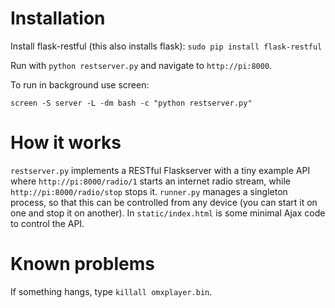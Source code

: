 Installation
============

Install flask-restful (this also installs flask):
`sudo pip install flask-restful`

Run with `python restserver.py` and navigate to `http://pi:8000`.

To run in background use screen:

`screen -S server -L -dm bash -c "python restserver.py"`

How it works
============

`restserver.py` implements a RESTful Flaskserver with a tiny example API where `http://pi:8000/radio/1` starts an internet radio stream, while `http://pi:8000/radio/stop` stops it. `runner.py` manages a singleton process, so that this can be controlled from any device (you can start it on one and stop it on another). In `static/index.html` is some minimal Ajax code to control the API.


Known problems
==============
If something hangs, type `killall omxplayer.bin`.